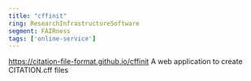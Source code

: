 ```yaml
---
title: "cffinit"
ring: ResearchInfrastructureSoftware
segment: FAIRness
tags: ['online-service']
---
```

https://citation-file-format.github.io/cffinit
A web application to create CITATION.cff files
